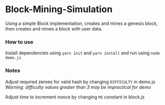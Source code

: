 # Block-Mining-Simulation
Using a simple Block implementation, creates and mines a genesis block, then creates and mines a block with user data.

### How to use
Install dependencies using `yarn init` and `yarn install` and run using `node demo.js`

### Notes
Adjust required zeroes for valid hash by changing `DIFFICULTY` in demo.js
*Warning: difficulty values greater than 3 may be impractical for demo*

Adjust time to increment nonce by changing `MS` constant in block.js
